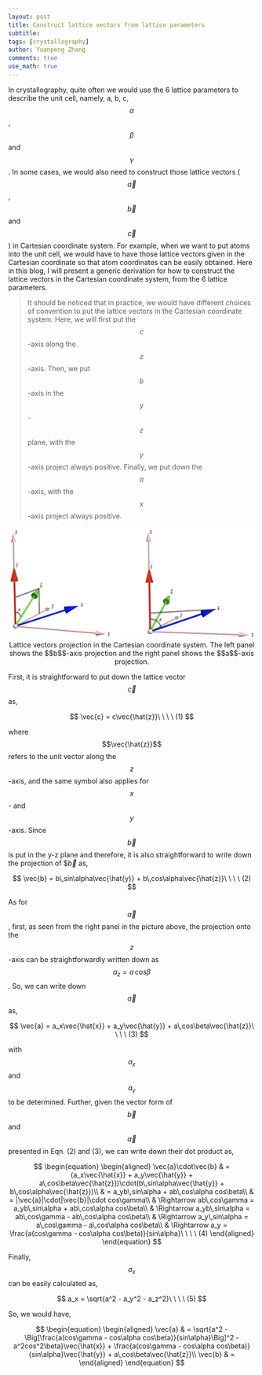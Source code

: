 ```yaml
---
layout: post
title: Construct lattice vectors from lattice parameters
subtitle:
tags: [crystallography]
author: Yuanpeng Zhang
comments: true
use_math: true
---
```


In crystallography, quite often we would use the 6 lattice parameters to describe the unit cell, namely, a, b, c, $$\alpha$$,
$$\beta$$ and $$\gamma$$. In some cases, we would also need to construct those lattice vectors ($$\vec{a}$$, $$\vec{b}$$ and $$\vec{c}$$) in Cartesian coordinate system. For example, when we want to put atoms into the unit cell, we would have to have those lattice vectors given in the Cartesian coordinate so that atom coordinates can be easily obtained. Here in this blog, I will present a generic derivation for how to construct the lattice vectors in the Cartesian coordinate system, from the 6 lattice parameters.

   > It should be noticed that in practice, we would have different choices of convention to put the lattice vectors in the Cartesian coordinate system. Here, we will first put the $$c$$-axis along the $$z$$-axis. Then, we put $$b$$-axis in the $$y$$-$$z$$ plane, with the $$y$$-axis project always positive. Finally, we put down the $$a$$-axis, with the $$x$$-axis project always positive.

<p align='center'>
<img src="/assets/img/posts/a_b_projection.png"
   style="border:none;"
   width="1000"
   alt="abproj"
   title="abproj" />
Lattice vectors projection in the Cartesian coordinate system. The left panel shows the $$b$$-axis projection and the right panel shows the $$a$$-axis projection.
</p>

First, it is straightforward to put down the lattice vector $$\vec{c}$$ as,

$$
\vec{c} = c\vec{\hat{z}}\ \ \ \ (1)
$$

where $$\vec{\hat{z}}$$ refers to the unit vector along the $$z$$-axis, and the same symbol also applies for $$x$$- and $$y$$-axis. Since $$\vec{b}$$ is put in the y-z plane and therefore, it is also straightforward to write down the projection of $$\vec{b}$ as,

$$
\vec{b} = b\,sin\alpha\vec{\hat{y}} + b\,cos\alpha\vec{\hat{z}}\ \ \ \ (2)
$$

As for $$\vec{a}$$, first, as seen from the right panel in the picture above, the projection onto the $$z$$-axis can be straightforwardly written down as $$a_z = a\,cos\beta$$. So, we can write down $$\vec{a}$$ as,

$$
\vec{a} = a_x\vec{\hat{x}} + a_y\vec{\hat{y}} + a\,cos\beta\vec{\hat{z}}\ \ \ \ (3)
$$

with $$a_x$$ and $$a_y$$ to be determined. Further, given the vector form of $$\vec{b}$$ and $$\vec{a}$$ presented in Eqn. (2) and (3), we can write down their dot product as,

$$
\begin{equation}
\begin{aligned}
\vec{a}\cdot\vec{b} & = (a_x\vec{\hat{x}} + a_y\vec{\hat{y}} + a\,cos\beta\vec{\hat{z}})\cdot(b\,sin\alpha\vec{\hat{y}} + b\,cos\alpha\vec{\hat{z}})\\
& = a_yb\,sin\alpha + ab\,cos\alpha cos\beta\\
& = |\vec{a}|\cdot|\vec{b}|\cdot cos\gamma\\
& \Rightarrow ab\,cos\gamma = a_yb\,sin\alpha + ab\,cos\alpha cos\beta\\
& \Rightarrow a_yb\,sin\alpha = ab\,cos\gamma - ab\,cos\alpha cos\beta\\
& \Rightarrow a_y\,sin\alpha = a\,cos\gamma - a\,cos\alpha cos\beta\\
& \Rightarrow a_y = \frac{a(cos\gamma - cos\alpha cos\beta)}{sin\alpha}\ \ \ \ (4)
\end{aligned}
\end{equation}
$$

Finally, $$a_x$$ can be easily calculated as,

$$
a_x = \sqrt{a^2 - a_y^2 - a_z^2}\ \ \ \ (5)
$$

So, we would have,

$$
\begin{equation}
\begin{aligned}
\vec{a} & = \sqrt{a^2 - \Big[\frac{a(cos\gamma - cos\alpha cos\beta)}{sin\alpha}\Big]^2 - a^2cos^2\beta}\vec{\hat{x}} + \frac{a(cos\gamma - cos\alpha cos\beta)}{sin\alpha}\vec{\hat{y}} + a\,cos\beta\vec{\hat{z}}\\
\vec{b} & = 
\end{aligned}
\end{equation}
$$